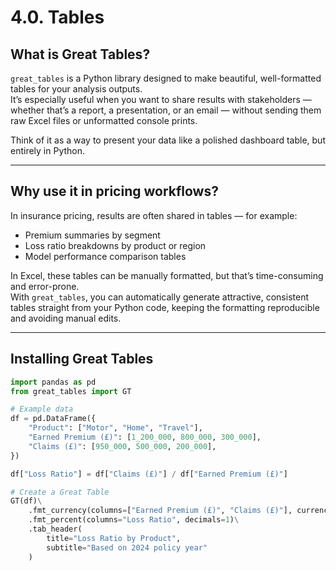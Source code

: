 # 4.0. Tables

## What is Great Tables?

`great_tables` is a Python library designed to make beautiful, well-formatted tables for your analysis outputs.  
It’s especially useful when you want to share results with stakeholders — whether that’s a report, a presentation, or an email — without sending them raw Excel files or unformatted console prints.

Think of it as a way to present your data like a polished dashboard table, but entirely in Python.

---

## Why use it in pricing workflows?

In insurance pricing, results are often shared in tables — for example:

- Premium summaries by segment
- Loss ratio breakdowns by product or region
- Model performance comparison tables

In Excel, these tables can be manually formatted, but that’s time-consuming and error-prone.  
With `great_tables`, you can automatically generate attractive, consistent tables straight from your Python code, keeping the formatting reproducible and avoiding manual edits.

---

## Installing Great Tables

```python
import pandas as pd
from great_tables import GT

# Example data
df = pd.DataFrame({
    "Product": ["Motor", "Home", "Travel"],
    "Earned Premium (£)": [1_200_000, 800_000, 300_000],
    "Claims (£)": [950_000, 500_000, 200_000],
})

df["Loss Ratio"] = df["Claims (£)"] / df["Earned Premium (£)"]

# Create a Great Table
GT(df)\
    .fmt_currency(columns=["Earned Premium (£)", "Claims (£)"], currency="GBP")\
    .fmt_percent(columns="Loss Ratio", decimals=1)\
    .tab_header(
        title="Loss Ratio by Product",
        subtitle="Based on 2024 policy year"
    )
```